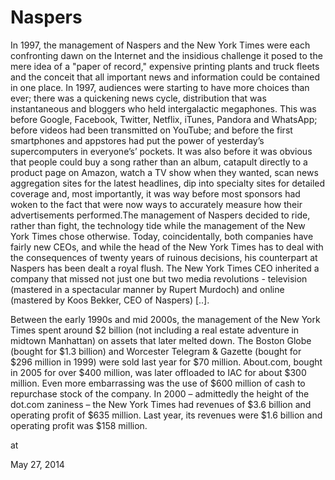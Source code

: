 # Naspers
In 1997, the management of Naspers and the New York Times were each confronting dawn on the Internet and the insidious challenge it posed to the mere idea of a "paper of record," expensive printing plants and truck fleets and the conceit that all important news and information could be contained in one place. In 1997, audiences were starting to have more choices than ever; there was a quickening news cycle, distribution that was instantaneous and bloggers who held intergalactic megaphones. This was before Google, Facebook, Twitter, Netflix, iTunes, Pandora and WhatsApp; before videos had been transmitted on YouTube; and before the first smartphones and appstores had put the power of yesterday’s supercomputers in everyone’s’ pockets. It was also before it was obvious that people could buy a song rather than an album, catapult directly to a product page on Amazon, watch a TV show when they wanted, scan news aggregation sites for the latest headlines, dip into specialty sites for detailed coverage and, most importantly, it was way before most sponsors had woken to the fact that were now ways to accurately measure how their advertisements performed.The management of Naspers decided to ride, rather than fight, the technology tide while the management of the New York Times chose otherwise. Today, coincidentally, both companies have fairly new CEOs, and while the head of the New York Times has to deal with the consequences of twenty years of ruinous decisions, his counterpart at Naspers has been dealt a royal flush. The New York Times CEO inherited a company that missed not just one but two media revolutions - television (mastered in a spectacular manner by Rupert Murdoch) and online (mastered by Koos Bekker, CEO of Naspers) [..].

Between the early 1990s and mid 2000s, the management of the New York Times spent around $2 billion (not including a real estate adventure in midtown Manhattan) on assets that later melted down. The Boston Globe (bought for $1.3 billion) and Worcester Telegram & Gazette (bought for $296 million in 1999) were sold last year for $70 million. About.com, bought in 2005 for over $400 million, was later offloaded to IAC for about $300 million. Even more embarrassing was the use of $600 million of cash to repurchase stock of the company. In 2000 – admittedly the height of the dot.com zaniness – the New York Times had revenues of $3.6 billion and operating profit of $635 million. Last year, its revenues were $1.6 billion and operating profit was $158 million.








at

May 27, 2014
















